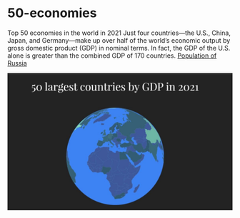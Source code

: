 # 50-economies
Top 50 economies in the world in 2021
Just four countries—the U.S., China, Japan, and Germany—make up over half of the world’s economic output by gross domestic product (GDP) in nominal terms. In fact, the GDP of the U.S. alone is greater than the combined GDP of 170 countries.
[Population of Russia](https://recreatorus.github.io/50-economies/index.html 'watch demo')

![scan](50-economies.jpg)
